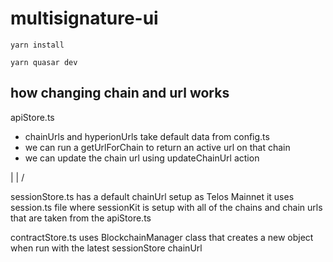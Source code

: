 # multisignature-ui

```
yarn install
```

```
yarn quasar dev
```


## how changing chain and url works
apiStore.ts
- chainUrls and hyperionUrls take default data from config.ts
- we can run a getUrlForChain to return an active url on that chain
- we can update the chain url using updateChainUrl action

|
|
\/

sessionStore.ts
has a default chainUrl setup as Telos Mainnet
it uses session.ts file where sessionKit is setup with all of the chains and chain urls that are taken from the apiStore.ts

contractStore.ts
uses BlockchainManager class that creates a new object when run with the latest sessionStore chainUrl
